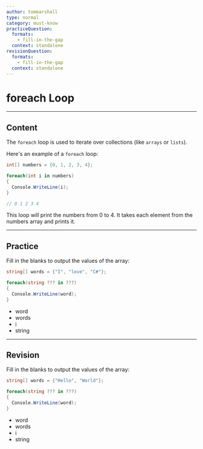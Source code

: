 ```yaml
---
author: tommarshall
type: normal
category: must-know
practiceQuestion:
  formats:
    - fill-in-the-gap
  context: standalone
revisionQuestion:
  formats:
    - fill-in-the-gap
  context: standalone
---
```


# foreach Loop

---

## Content

The `foreach` loop is used to iterate over collections (like `arrays` or `lists`).

Here's an example of a `foreach` loop:

```csharp
int[] numbers = {0, 1, 2, 3, 4};

foreach(int i in numbers)
{
  Console.WriteLine(i);
}

// 0 1 2 3 4
```

This loop will print the numbers from 0 to 4. It takes each element from the numbers array and prints it.


---

## Practice

Fill in the blanks to output the values of the array:

```csharp
string[] words = {"I", "love", "C#"};

foreach(string ??? in ???)
{
  Console.WriteLine(word);
}

```

- word
- words
- i
- string

---
## Revision

Fill in the blanks to output the values of the array:

```csharp
string[] words = {"Hello", "World"};

foreach(string ??? in ???)
{
  Console.WriteLine(word);
}
```

- word
- words
- i
- string